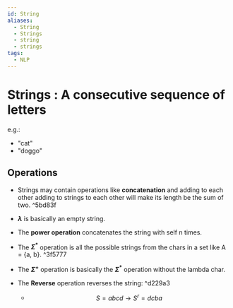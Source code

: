 ```yaml
---
id: String
aliases:
  - String
  - Strings
  - string
  - strings
tags:
  - NLP
---
```

# **Strings** : A consecutive sequence of letters

e.g.:
- "cat"
- "doggo"

## Operations

- Strings may contain operations like **concatenation** and adding to each other
adding to strings to each other will make its length be the sum of two.
 ^5bd83f
- **$\lambda$** is basically an empty string.

- The **power operation** concatenates the string with self n times.

- The **$\Sigma^*$** operation is all the possible strings from the chars in a set like A = {a, b}.
 ^3f5777
- The **$\Sigma^+$** operation is basically the **$\Sigma^*$** operation without the lambda char.
- The **Reverse** operation reverses the string: ^d229a3
	- $$S = abcd \rightarrow S^r=dcba$$